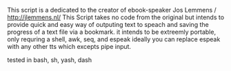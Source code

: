 This script is a dedicated to the creator of ebook-speaker
Jos Lemmens / http://jlemmens.nl/ This Script takes no code
from the original but intends to provide quick and easy way
of outputing text to speach and saving the progress of a
text file via a bookmark. it intends to be extreemly portable,
only requring a shell, awk, seq, and espeak ideally you can
replace espeak with any other tts which excepts pipe input.

tested in bash, sh, yash, dash

